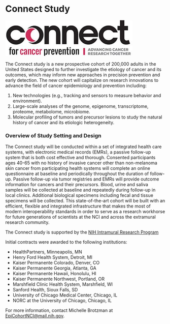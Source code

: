 # Connect Study

![alt text](Connect-logo-red-400.jpg "Connect Logo")

The Connect study is a new prospective cohort of 200,000 adults in the United States designed to further investigate the etiology of cancer and its outcomes, which may inform new approaches in precision prevention and early detection. The new cohort will capitalize on research innovations to advance the field of cancer epidemiology and prevention including: 

1. New technologies (e.g., tracking and sensors to measure behavior and environment).
2. Large-scale analyses of the genome, epigenome, transcriptome, proteome, metabolome, microbiome.
3. Molecular profiling of tumors and precursor lesions to study the natural history of cancer and its etiologic heterogeneity.

### Overview of Study Setting and Design

The Connect study will be conducted within a set of integrated health care systems, with electronic medical records (EMRs), a passive follow-up system that is both cost effective and thorough. Consented participants ages 40-65 with no history of invasive cancer other than non-melanoma skin cancer from participating health systems will complete an online questionnaire at baseline and periodically throughout the duration of follow-up. Passive follow-up via tumor registries and EMRs will provide outcome information for cancers and their precursors. Blood, urine and saliva samples will be collected at baseline and repeatedly during follow-up in local clinics. Additional biological specimens including fecal and tissue specimens will be collected. This state-of-the-art cohort will be built with an efficient, flexible and integrated infrastructure that makes the most of modern interoperability standards in order to serve as a research workhorse for future generations of scientists at the NCI and across the extramural research community.

The Connect study is supported by the <a href="https://irp.nih.gov/">NIH Intramural Research Program</a>

Initial contracts were awarded to the following institutions:

<ul>
<li>HealthPartners, Minneapolis, MN</li>
<li>Henry Ford Health System, Detroit, MI</li>
<li>Kaiser Permanente Colorado, Denver, CO</li>
<li>Kaiser Permanente Georgia, Atlanta, GA</li>
<li>Kaiser Permanente Hawaii, Honolulu, HI</li>
<li>Kaiser Permanente Northwest, Portland, OR</li>
<li>Marshfield Clinic Health System, Marshfield, WI</li>
<li>Sanford Health, Sioux Falls, SD</li>
<li>University of Chicago Medical Center, Chicago, IL</li>
<li>NORC at the University of Chicago, Chicago, IL</li>
</ul>

For more information, contact Michelle Brotzman at <a href="mailto:EpiCohortNCI@mail.nih.gov">EpiCohortNCI@mail.nih.gov</a>.
